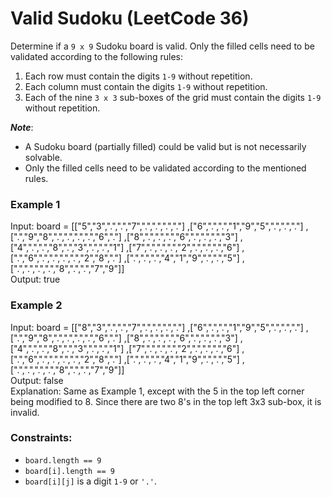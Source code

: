 # Valid Sudoku (LeetCode 36)

Determine if a ```9 x 9``` Sudoku board is valid. Only the filled cells need to be validated according to the following rules:

1. Each row must contain the digits ```1-9``` without repetition.
2. Each column must contain the digits ```1-9``` without repetition.
3. Each of the nine ```3 x 3``` sub-boxes of the grid must contain the digits ```1-9``` without repetition.

***Note***:

- A Sudoku board (partially filled) could be valid but is not necessarily solvable.
- Only the filled cells need to be validated according to the mentioned rules.

### Example 1

Input: board = 
[["5","3",".",".","7",".",".",".","."]
,["6",".",".","1","9","5",".",".","."]
,[".","9","8",".",".",".",".","6","."]
,["8",".",".",".","6",".",".",".","3"]
,["4",".",".","8",".","3",".",".","1"]
,["7",".",".",".","2",".",".",".","6"]
,[".","6",".",".",".",".","2","8","."]
,[".",".",".","4","1","9",".",".","5"]
,[".",".",".",".","8",".",".","7","9"]]<br>
Output: true

### Example 2

Input: board = 
[["8","3",".",".","7",".",".",".","."]
,["6",".",".","1","9","5",".",".","."]
,[".","9","8",".",".",".",".","6","."]
,["8",".",".",".","6",".",".",".","3"]
,["4",".",".","8",".","3",".",".","1"]
,["7",".",".",".","2",".",".",".","6"]
,[".","6",".",".",".",".","2","8","."]
,[".",".",".","4","1","9",".",".","5"]
,[".",".",".",".","8",".",".","7","9"]]<br>
Output: false<br>
Explanation: Same as Example 1, except with the 5 in the top left corner being modified to 8. Since there are two 8's in the top left 3x3 sub-box, it is invalid.

### Constraints:

- ```board.length == 9```
- ```board[i].length == 9```
- ```board[i][j]``` is a digit ```1-9``` or ```'.'```.